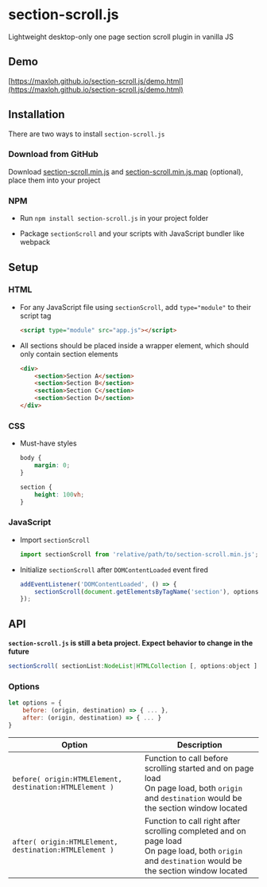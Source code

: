 # section-scroll.js

Lightweight desktop-only one page section scroll plugin in vanilla JS

## Demo

[https://maxloh.github.io/section-scroll.js/demo.html](https://maxloh.github.io/section-scroll.js/demo.html)

## Installation

There are two ways to install `section-scroll.js`

### Download from GitHub

Download [section-scroll.min.js](dist/section-scroll.min.js) and [section-scroll.min.js.map](dist/section-scroll.min.js.map) (optional), place them into your project

### NPM

- Run `npm install section-scroll.js` in your project folder

- Package `sectionScroll` and your scripts with JavaScript bundler like webpack

## Setup

### HTML

- For any JavaScript file using `sectionScroll`, add `type="module"` to their script tag
  
  ```html
  <script type="module" src="app.js"></script>
  ```

- All sections should be placed inside a wrapper element, which should only contain section elements
  
  ```HTML
  <div>
      <section>Section A</section>
      <section>Section B</section>
      <section>Section C</section>
      <section>Section D</section>
  </div>
  ```

### CSS

- Must-have styles
  
  ```css
  body {
      margin: 0;
  }
  
  section {
      height: 100vh;
  }
  ```

### JavaScript

- Import `sectionScroll`
  
  ```javascript
  import sectionScroll from 'relative/path/to/section-scroll.min.js';
  ```

- Initialize `sectionScroll` after `DOMContentLoaded` event fired
  
  ```javascript
  addEventListener('DOMContentLoaded', () => {
      sectionScroll(document.getElementsByTagName('section'), options);
  });
  ```

## API

**`section-scroll.js` is still a beta project. Expect behavior to change in the future**

```javascript
sectionScroll( sectionList:NodeList|HTMLCollection [, options:object ] );
```

### Options

```javascript
let options = {
    before: (origin, destination) => { ... },
    after: (origin, destination) => { ... }
}
```

| Option                                                  | Description                                                                                                                                             |
| ------------------------------------------------------- | ------------------------------------------------------------------------------------------------------------------------------------------------------- |
| `before( origin:HTMLElement, destination:HTMLElement )` | Function to call before scrolling started and on page load<br/>On page load, both `origin` and `destination` would be the section window located        |
| `after( origin:HTMLElement, destination:HTMLElement )`  | Function to call right after scrolling completed and on page load<br/>On page load, both `origin` and `destination` would be the section window located |
